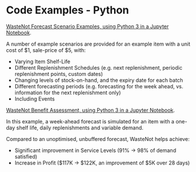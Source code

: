 # Code Examples - Python

[WasteNot Forecast Scenario Examples, using Python 3 in a Jupyter Notebook](https://nbviewer.org/github/bluedotthinking/wastenot-documentation/blob/master/code_examples/forecast_examples.ipynb).

A number of example scenarios are provided for an example item with a unit cost of $1, sale-price of $5, with:

* Varying Item Shelf-Life
* Different Replenishment Schedules (e.g. next replenishment, periodic replenishment points, custom dates)
* Changing levels of stock-on-hand, and the expiry date for each batch
* Different forecasting periods (e.g. forecasting for the week ahead, vs. information for the next replenishment only)
* Including Events


[WasteNot Benefit Assessment, using Python 3 in a Jupyter Notebook](https://nbviewer.org/github/bluedotthinking/wastenot-documentation/blob/master/code_examples/wastenot_calculate_benefits.ipynb).

In this example, a week-ahead forecast is simulated for an item with a one-day shelf life, daily replenishments and variable demand.

Compared to an unoptimised, unbuffered forecast, WasteNot helps achieve:

* Significant improvement in Service Levels (91% -> 98% of demand satisfied)
* Increase in Profit ($117K -> $122K, an improvement of $5K over 28 days)


<!-- 
* [Forecasting Example 1](https://nbviewer.jupyter.org/github/bluedotthinking/wastenot-documentation/blob/master/code_examples/forecast_example_1.ipynb?flush_cache=true) 

	Restaurant forecasting the next 7 days, for an item with shelf-life of 2 days, with daily deliveries

* [Forecasting Example 2](https://nbviewer.jupyter.org/github/bluedotthinking/wastenot-documentation/blob/master/code_examples/forecast_example_2.ipynb?flush_cache=true) 

	Restaurant forecasting the next 7 days, for an item with shelf-life of 2 days, with daily deliveries.  There is excess stock-on-hand (3000 units, expiring in 2 days on 2018-08-12)

* [Forecasting Example 3](https://nbviewer.jupyter.org/github/bluedotthinking/wastenot-documentation/blob/master/code_examples/forecast_example_3.ipynb?flush_cache=true) 

	Restaurant forecasting the next 14 days, for an item with shelf-life of 5 days, with deliveries on Mondays and Fridays every week.

	
* [Backcasting Example](https://nbviewer.jupyter.org/github/bluedotthinking/wastenot-documentation/blob/master/code_examples/backcast_example_1.ipynb?flush_cache=true)
	
	Backcast Simulation over 30 days, for a business forecasting 2 days ahead each time, for an item with shelf-life of 2 days, with daily deliveries.
	
	Approx $6,000/month of cost savings and profit improvement vs business-as-usual (wasting 20% of all delivered units)
	
	
 -->